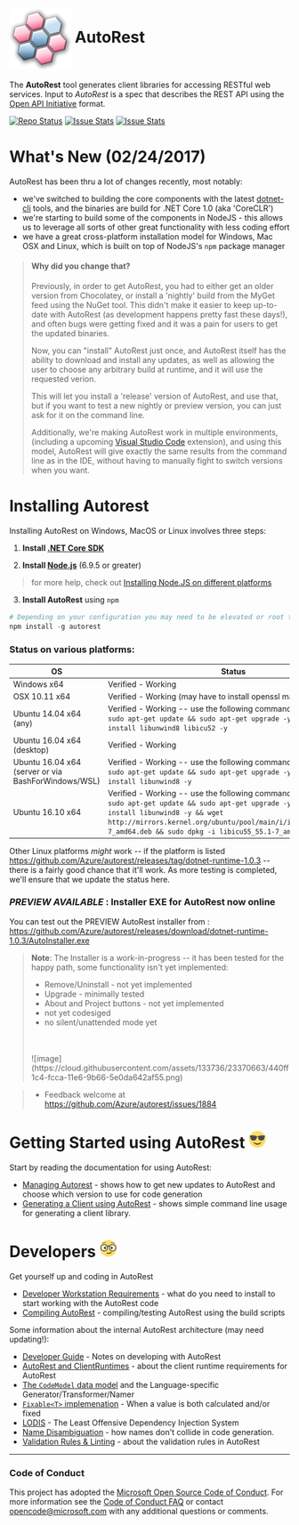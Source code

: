 # <img align="center" src="./docs/images/logo.png">  AutoRest

The **AutoRest** tool generates client libraries for accessing RESTful web services. Input to *AutoRest* is a spec that describes the REST API using the [Open API Initiative](https://github.com/OAI/OpenAPI-Specification) format.

[![Repo Status](http://img.shields.io/travis/Azure/autorest/dev.svg?style=flat-square&label=build)](https://travis-ci.org/Azure/autorest) [![Issue Stats](http://issuestats.com/github/Azure/autorest/badge/pr?style=flat-square)](http://issuestats.com/github/Azure/autorest) [![Issue Stats](http://issuestats.com/github/Azure/autorest/badge/issue?style=flat-square)](http://issuestats.com/github/Azure/autorest)

# What's New (02/24/2017)

AutoRest has been thru a lot of changes recently, most notably:
- we've switched to building the core components with the latest [dotnet-cli](https://github.com/dotnet/cli) tools, and the binaries are build for .NET Core 1.0 (aka 'CoreCLR')
- we're starting to build some of the components in NodeJS - this allows us to leverage all sorts of other great functionality with less coding effort
- we have a great cross-platform installation model for Windows, Mac OSX and Linux, which is built on top of NodeJS's `npm` package manager

> #### Why did you change that?
> Previously, in order to get AutoRest, you had to either get an older version from Chocolatey, or install a 'nightly' build from the MyGet feed using the NuGet tool.
> This didn't make it easier to keep up-to-date with AutoRest (as development happens pretty fast these days!), and often bugs were getting fixed and it was a pain for users to get the updated binaries.
>
> Now, you can "install" AutoRest just once, and AutoRest itself has the ability to download and install any updates, as well as allowing the user to choose any arbitrary build at runtime, and it will use the requested verion.
>
> This will let you install a 'release' version of AutoRest, and use that, but if you want to test a new nightly or preview version, you can just ask for it on the command line. 
>
> Additionally, we're making AutoRest work in multiple environments, (including a upcoming [Visual Studio Code](https://code.visualstudio.com/) extension), and using this model, AutoRest will give exactly the same results from the command line as in the IDE, without having to manually fight to switch versions when you want.


# Installing Autorest 

Installing AutoRest on Windows, MacOS or Linux involves three steps:

1. __Install [.NET Core SDK](https://www.microsoft.com/net/core)__

2. __Install [Node.js](https://nodejs.org/en/)__ (6.9.5 or greater)
> for more help, check out [Installing Node.JS on different platforms](./docs/developer/workstation.md#nodejs)

3. __Install AutoRest__ using `npm`

  ``` powershell
  # Depending on your configuration you may need to be elevated or root to run this. (on OSX/Linux use 'sudo' )
  npm install -g autorest
  ```

### Status on various platforms:
 
|OS | Status | 
|---|--------|
|Windows x64| Verified - Working|
|OSX 10.11 x64| Verified - Working (may have to install openssl manually?)|
|Ubuntu 14.04 x64 (any) | Verified - Working -- use the following commands first: <br>`sudo apt-get update && sudo apt-get upgrade -y && sudo apt-get install libunwind8 libicu52 -y` |
|Ubuntu 16.04 x64 (desktop)| Verified - Working|
|Ubuntu 16.04 x64 (server or via BashForWindows/WSL) | Verified - Working -- use the following commands first: <br>`sudo apt-get update && sudo apt-get upgrade -y && sudo apt-get install libunwind8 -y` |
|Ubuntu 16.10 x64| Verified - Working -- use the following commands first: <br>`sudo apt-get update && sudo apt-get upgrade -y && sudo apt-get install libunwind8 -y && wget  http://mirrors.kernel.org/ubuntu/pool/main/i/icu/libicu55_55.1-7_amd64.deb && sudo dpkg -i libicu55_55.1-7_amd64.deb`   |

Other Linux platforms *might* work -- if the platform is listed https://github.com/Azure/autorest/releases/tag/dotnet-runtime-1.0.3 -- there is a fairly good chance that it'll work. As more testing is completed, we'll ensure that we update the status here.

### _PREVIEW AVAILABLE_ : Installer EXE for AutoRest now online 
You can test out the PREVIEW AutoRest installer from : https://github.com/Azure/autorest/releases/download/dotnet-runtime-1.0.3/AutoInstaller.exe

> **Note**: 
> The Installer is a work-in-progress -- it has been tested for the happy path, some functionality isn't yet implemented:
> - Remove/Uninstall - not yet implemented
> - Upgrade - minimally tested
> - About and Project buttons - not yet implemented
> - not yet codesiged
> - no silent/unattended mode yet
> <br>
> <br> ![image](https://cloud.githubusercontent.com/assets/133736/23370663/440ff1c4-fcca-11e6-9b66-5e0da642af55.png) <br>

> - Feedback welcome at https://github.com/Azure/autorest/issues/1884


# Getting Started using AutoRest ![image](./docs/images/normal.png)

Start by reading the documentation for using AutoRest:
- [Managing Autorest](./docs/managing-autorest.md) - shows how to get new updates to AutoRest and choose which version to use for code generation
- [Generating a Client using AutoRest](./docs/generating-a-client.md) - shows simple command line usage for generating a client library.

# Developers ![image](./docs/images/glasses.png)

Get yourself up and coding in AutoRest

- [Developer Workstation Requirements](./docs/developer/workstation.md) - what do you need to install to start working with the AutoRest code
- [Compiling AutoRest](./docs/developer/compiling-autorest.md) - compiling/testing AutoRest using the build scripts 

Some information about the internal AutoRest architecture (may need updating!):
- [Developer Guide](./docs/developer/guide/) - Notes on developing with AutoRest
- [AutoRest and ClientRuntimes](./docs/developer/architecture/Autorest-and-Clientruntimes.md) - about the client runtime requirements for AutoRest
- [The `CodeModel` data model](./docs/developer/architecture/CodeModel-and-the-Language-specific-Generator-Transformer-Namer.md) and the Language-specific Generator/Transformer/Namer
- [`Fixable<T>` implemenation](./docs/developer/architecture/Fixable-T----When-a-value-is-both-calculated-and-or-fixed.md) - When a value is both calculated and/or fixed
- [LODIS](./docs/developer/architecture/Least-Offensive-Dependency-Injection-System.md) - The Least Offensive Dependency Injection System
- [Name Disambiguation](./docs/developer/architecture/Name-Disambiguation.md) - how names don't collide in code generation.
- [Validation Rules & Linting](./docs/developer/validation-rules/readme.md) - about the validation rules in AutoRest

---

### Code of Conduct 
This project has adopted the [Microsoft Open Source Code of Conduct](https://opensource.microsoft.com/codeofconduct/). For more information see the [Code of Conduct FAQ](https://opensource.microsoft.com/codeofconduct/faq/) or contact [opencode@microsoft.com](mailto:opencode@microsoft.com) with any additional questions or comments.

